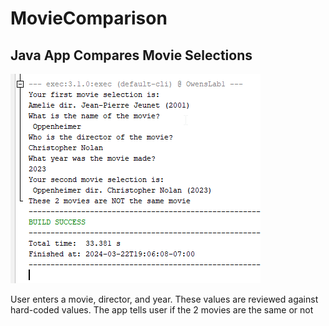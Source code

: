 # MovieComparison

## Java App Compares Movie Selections

![screenshot](images/Movie.png)

<p> User enters a movie, director, and year.  These values are reviewed against hard-coded values. The app tells user if the 2 movies are the same or not</p>
